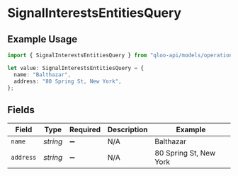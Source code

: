 # SignalInterestsEntitiesQuery

## Example Usage

```typescript
import { SignalInterestsEntitiesQuery } from "qloo-api/models/operations";

let value: SignalInterestsEntitiesQuery = {
  name: "Balthazar",
  address: "80 Spring St, New York",
};
```

## Fields

| Field                  | Type                   | Required               | Description            | Example                |
| ---------------------- | ---------------------- | ---------------------- | ---------------------- | ---------------------- |
| `name`                 | *string*               | :heavy_minus_sign:     | N/A                    | Balthazar              |
| `address`              | *string*               | :heavy_minus_sign:     | N/A                    | 80 Spring St, New York |